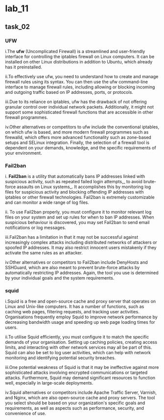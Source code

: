 # lab_11




##  task_02

### UFW

i.The **ufw** (Uncomplicated Firewall) is a streamlined and user-friendly interface for controlling the iptables firewall on Linux computers. It can be installed on other Linux distributions in addition to Ubuntu, which already has it preinstalled.

ii.To effectively use ufw, you need to understand how to create and manage firewall rules using its syntax. You can then use the ufw command-line interface to manage firewall rules, including allowing or blocking incoming and outgoing traffic based on IP addresses, ports, or protocols.

iii.Due to its reliance on iptables, ufw has the drawback of not offering granular control over individual network packets. Additionally, it might not support some sophisticated firewall functions that are accessible in other firewall programmes.

iv.Other alternatives or competitors to ufw include the conventional iptables, on which ufw is based, and more modern firewall programmes such as firewalld, which offers more advanced functionality such as zone-based setups and SELinux integration. Finally, the selection of a firewall tool is dependent on your demands, knowledge, and the specific requirements of your environment.


### Fail2ban


i. **Fail2ban** is a utility that automatically bans IP addresses linked with suspicious activity, such as repeated failed login attempts,_ to avoid brute-force assaults on Linux systems_. It accomplishes this by monitoring log files for suspicious activity and blocking offending IP addresses with iptables or other firewall technologies. Fail2ban is extremely customizable and can monitor a wide range of log files.

ii. To use Fail2ban properly, you must configure it to monitor relevant log files on your system and set up rules for when to ban IP addresses. When suspicious behaviour is discovered, you may set Fail2ban to send email notifications or log messages.

iii.Fail2ban has a limitation in that it may not be successful against increasingly complex attacks including distributed networks of attackers or spoofed IP addresses. It may also restrict innocent users mistakenly if they activate the same rules as an attacker.

iv.Other alternatives or competitors to Fail2ban include DenyHosts and SSHGuard, which are also meant to prevent brute-force attacks by automatically restricting IP addresses. Again, the tool you use is determined by your individual goals and the system requirements.


### squid

i.Squid is a free and open-source cache and proxy server that operates on Linux and Unix-like computers. It has a number of functions, such as caching web pages, filtering requests, and tracking user activities. Organisations frequently employ Squid to improve network performance by decreasing bandwidth usage and speeding up web page loading times for users.

ii.To utilise Squid efficiently, you must configure it to match the specific demands of your organisation. Setting up caching policies, creating access limits, and interacting with other network services may all be part of this. Squid can also be set to log user activities, which can help with network monitoring and identifying potential security breaches.

iii.One potential weakness of Squid is that it may be ineffective against more sophisticated attacks involving encrypted communications or targeted attacks. Furthermore, Squid may demand significant resources to function well, especially in large-scale deployments.

iv.Squid alternatives or competitors include Apache Traffic Server, Varnish, and Nginx, which are also open-source cache and proxy servers. The tool you select should be based on your organization's specific goals and requirements, as well as aspects such as performance, security, and convenience of use.
